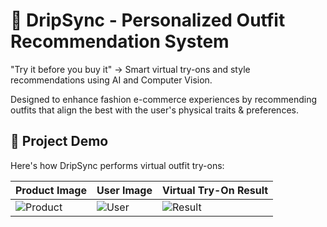 
# 🧥 DripSync - Personalized Outfit Recommendation System

"Try it before you buy it" -> Smart virtual try-ons and style recommendations using AI and Computer Vision.

Designed to enhance fashion e-commerce experiences by recommending outfits that align the best with the user's physical traits & preferences.



## 📸 Project Demo

Here's how DripSync performs virtual outfit try-ons:

| Product Image | User Image | Virtual Try-On Result |
|---------------|------------|------------------------|
| ![Product](Images/product.png) | ![User](Images/user_input.png) | ![Result](Images/tryon_result.png) |

